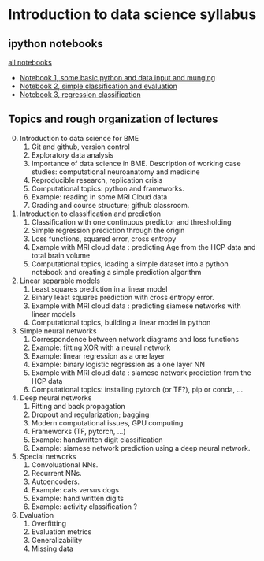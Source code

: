 # Introduction to data science syllabus


## ipython notebooks

[all notebooks](https://github.com/bcaffo/ds4bme_intro/tree/master/lectures)

* [Notebook 1, some basic python and data input and munging](https://github.com/bcaffo/ds4bme_intro/blob/master/lectures/lecture1.ipynb)
* [Notebook 2, simple classification and evaluation](https://github.com/bcaffo/ds4bme_intro/blob/master/lectures/lecture2.ipynb)
* [Notebook 3, regression classification]()






## Topics and rough organization of lectures
0. Introduction to data science for BME
    1. Git and github, version control
    2. Exploratory data analysis
    3. Importance of data science in BME. Description of working case studies: computational neuroanatomy and medicine
    4. Reproducible research, replication crisis
    5. Computational topics: python and frameworks.
    6. Example: reading in some MRI Cloud data
    7. Grading and course structure; github classroom.    
1. Introduction to classification and prediction
    1. Classification with one continuous predictor and thresholding
    2. Simple regression prediction through the origin
    3. Loss functions, squared error, cross entropy
    4. Example with MRI cloud data : predicting Age from the HCP data and total brain volume
    5. Computational topics, loading a simple dataset into a python notebook and creating a simple prediction algorithm
2. Linear separable models
    1. Least squares prediction in a linear model
    2. Binary least squares prediction with cross entropy error.
    3. Example with MRI cloud data : predicting siamese networks with linear models
    4. Computational topics, building a linear model in python
3. Simple neural networks
    1. Correspondence between network diagrams and loss functions
    2. Example: fitting XOR with a neural network
    3. Example: linear regression as a one layer
    4. Example: binary logistic regression as a one layer NN
    5. Example with MRI cloud data : siamese network prediction from the HCP data
    6. Computational topics: installing pytorch (or TF?), pip or conda, ...
4. Deep neural networks
    1. Fitting and back propagation
    2. Dropout and regularization; bagging
    3. Modern computational issues, GPU computing
    4. Frameworks (TF, pytorch, ...)
    5. Example: handwritten digit classification
    6. Example: siamese network prediction using a deep neural network.
5. Special networks
    1. Convoluational NNs.
    2. Recurrent NNs.
    3. Autoencoders.
    4. Example: cats versus dogs
    5. Example: hand written digits
    6. Example: activity classification ?
6. Evaluation
    1. Overfitting
    2. Evaluation metrics
    3. Generalizability
    4. Missing data
  
